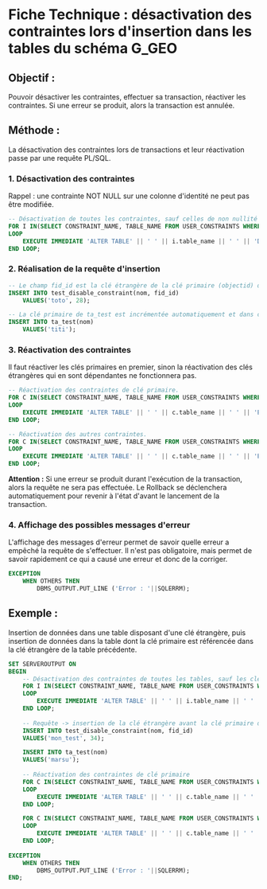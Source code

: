 # Fiche Technique : désactivation des contraintes lors d'insertion dans les tables du schéma G_GEO

## Objectif : 
Pouvoir désactiver les contraintes, effectuer sa transaction, réactiver les contraintes. Si une erreur se produit, alors la transaction est annulée.

## Méthode :

La désactivation des contraintes lors de transactions et leur réactivation passe par une requête PL/SQL.

### 1. Désactivation des contraintes

Rappel : une contrainte NOT NULL sur une colonne d'identité ne peut pas être modifiée.

``` SQL
-- Désactivation de toutes les contraintes, sauf celles de non nullité présentes sur une colonne d'identité (clé primaire), de toutes les tables (vues matérialisées comprises) du schéma
FOR I IN(SELECT CONSTRAINT_NAME, TABLE_NAME FROM USER_CONSTRAINTS WHERE OWNER = 'G_REFERENTIEL' AND VIEW_RELATED IS NULL AND CONSTRAINT_TYPE <> 'C')
LOOP
    EXECUTE IMMEDIATE 'ALTER TABLE' || ' ' || i.table_name || ' ' || 'DISABLE CONSTRAINT' || ' ' || i.constraint_name;
END LOOP;
```

### 2. Réalisation de la requête d'insertion

``` SQL
-- Le champ fid_id est la clé étrangère de la clé primaire (objectid) de ta_test.
INSERT INTO test_disable_constraint(nom, fid_id) 
    VALUES('toto', 28);

-- La clé primaire de ta_test est incrémentée automatiquement et dans cet exemple l'incrémentation de 1 amène le nouvel objectid à 28.
INSERT INTO ta_test(nom) 
    VALUES('titi');
```

### 3. Réactivation des contraintes

Il faut réactiver les clés primaires en premier, sinon la réactivation des clés étrangères qui en sont dépendantes ne fonctionnera pas.

``` SQL
-- Réactivation des contraintes de clé primaire.
FOR C IN(SELECT CONSTRAINT_NAME, TABLE_NAME FROM USER_CONSTRAINTS WHERE OWNER = 'G_REFERENTIEL' AND VIEW_RELATED IS NULL AND CONSTRAINT_TYPE = 'P') 
LOOP
    EXECUTE IMMEDIATE 'ALTER TABLE' || ' ' || c.table_name || ' ' || 'ENABLE CONSTRAINT' || ' ' || c.constraint_name;
END LOOP;

-- Réactivation des autres contraintes.
FOR C IN(SELECT CONSTRAINT_NAME, TABLE_NAME FROM USER_CONSTRAINTS WHERE OWNER = 'G_REFERENTIEL' AND VIEW_RELATED IS NULL AND CONSTRAINT_TYPE NOT IN ('P', 'C')) 
LOOP
    EXECUTE IMMEDIATE 'ALTER TABLE' || ' ' || c.table_name || ' ' || 'ENABLE CONSTRAINT' || ' ' || c.constraint_name;
END LOOP;
```

**Attention :** Si une erreur se produit durant l'exécution de la transaction, alors la requête ne sera pas effectuée. Le Rollback se déclenchera automatiquement pour revenir à l'état d'avant le lancement de la transaction.

### 4. Affichage des possibles messages d'erreur

L'affichage des messages d'erreur permet de savoir quelle erreur a empêché la requête de s'effectuer. Il n'est pas obligatoire, mais permet de savoir rapidement ce qui a causé une erreur et donc de la corriger.

``` SQL
EXCEPTION
    WHEN OTHERS THEN
        DBMS_OUTPUT.PUT_LINE ('Error : '||SQLERRM);
```



## Exemple :

Insertion de données dans une table disposant d'une clé étrangère, puis insertion de données dans la table dont la clé primaire est référencée dans la clé étrangère de la table précédente.

``` SQL
SET SERVEROUTPUT ON
BEGIN
    -- Désactivation des contraintes de toutes les tables, sauf les clés primaires et les contraintes de non nullité.
    FOR I IN(SELECT CONSTRAINT_NAME, TABLE_NAME FROM USER_CONSTRAINTS WHERE OWNER = 'G_REFERENTIEL' AND VIEW_RELATED IS NULL AND CONSTRAINT_TYPE <> 'C')
    LOOP
        EXECUTE IMMEDIATE 'ALTER TABLE' || ' ' || i.table_name || ' ' || 'DISABLE CONSTRAINT' || ' ' || i.constraint_name;
    END LOOP;
    
    -- Requête -> insertion de la clé étrangère avant la clé primaire de laquelle elle dépend.
    INSERT INTO test_disable_constraint(nom, fid_id)
    VALUES('mon_test', 34);

    INSERT INTO ta_test(nom)
    VALUES('marsu');
    
    -- Réactivation des contraintes de clé primaire
    FOR C IN(SELECT CONSTRAINT_NAME, TABLE_NAME FROM USER_CONSTRAINTS WHERE OWNER = 'G_REFERENTIEL' AND VIEW_RELATED IS NULL AND CONSTRAINT_TYPE = 'P') 
    LOOP
        EXECUTE IMMEDIATE 'ALTER TABLE' || ' ' || c.table_name || ' ' || 'ENABLE CONSTRAINT' || ' ' || c.constraint_name;
    END LOOP;

    FOR C IN(SELECT CONSTRAINT_NAME, TABLE_NAME FROM USER_CONSTRAINTS WHERE OWNER = 'G_REFERENTIEL' AND VIEW_RELATED IS NULL AND CONSTRAINT_TYPE NOT IN ('P', 'C')) 
    LOOP
        EXECUTE IMMEDIATE 'ALTER TABLE' || ' ' || c.table_name || ' ' || 'ENABLE CONSTRAINT' || ' ' || c.constraint_name;
    END LOOP;
    
EXCEPTION
    WHEN OTHERS THEN
        DBMS_OUTPUT.PUT_LINE ('Error : '||SQLERRM);
END;
```